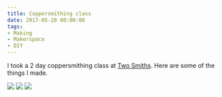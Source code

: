 ```yaml
---
title: Coppersmithing class
date: 2017-05-28 00:00:00
tags:
- Making
- Makerspace
- DIY
---
```


I took a 2 day coppersmithing class at [Two Smiths](http://www.twosmiths.ca/).  Here are some of the things I made.

![](/images/MiscellaneousCopper.jpg)
![](/images/CopperMushroom.jpg)
![](/images/CopperBowl.jpg)